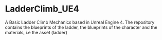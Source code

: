 # LadderClimb_UE4
A Basic Ladder Climb Mechanics based in Unreal Engine 4.
The repository contains the blueprints of the ladder, the blueprints of the character and the materials, i.e the asset (ladder)
